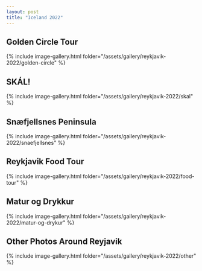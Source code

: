 ```yaml
---
layout: post
title: "Iceland 2022"
---
```


## Golden Circle Tour

{% include image-gallery.html folder="/assets/gallery/reykjavik-2022/golden-circle" %}

## SKÁL!

{% include image-gallery.html folder="/assets/gallery/reykjavik-2022/skal" %}

## Snæfjellsnes Peninsula

{% include image-gallery.html folder="/assets/gallery/reykjavik-2022/snaefjellsnes" %}

## Reykjavik Food Tour

{% include image-gallery.html folder="/assets/gallery/reykjavik-2022/food-tour" %}

## Matur og Drykkur

{% include image-gallery.html folder="/assets/gallery/reykjavik-2022/matur-og-drykur" %}

## Other Photos Around Reyjavik

{% include image-gallery.html folder="/assets/gallery/reykjavik-2022/other" %}